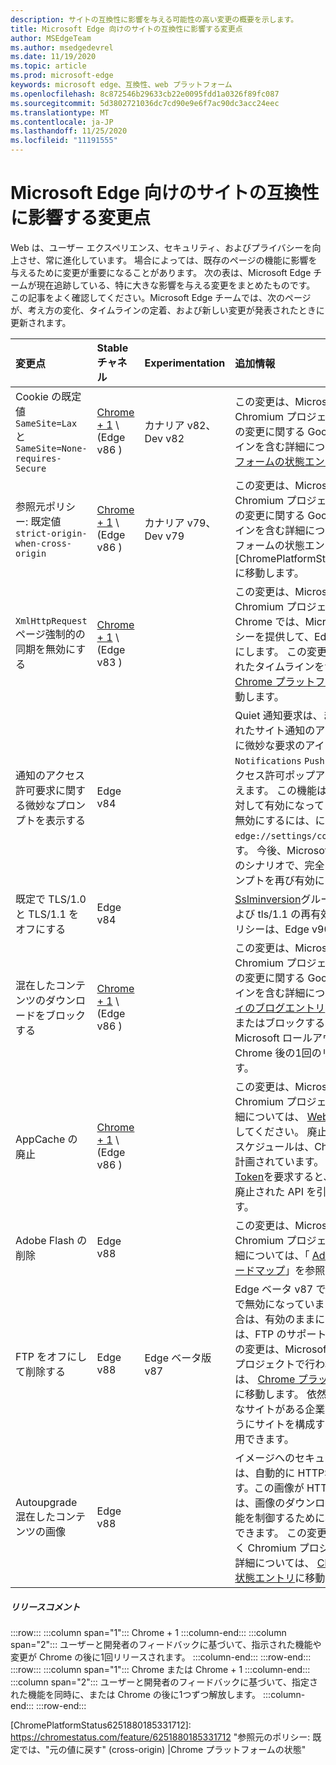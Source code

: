 ```yaml
---
description: サイトの互換性に影響を与える可能性の高い変更の概要を示します。
title: Microsoft Edge 向けのサイトの互換性に影響する変更点
author: MSEdgeTeam
ms.author: msedgedevrel
ms.date: 11/19/2020
ms.topic: article
ms.prod: microsoft-edge
keywords: microsoft edge、互換性、web プラットフォーム
ms.openlocfilehash: 8c872546b29633cb22e0095fdd1a0326f89fc087
ms.sourcegitcommit: 5d3802721036dc7cd90e9e6f7ac90dc3acc24eec
ms.translationtype: MT
ms.contentlocale: ja-JP
ms.lasthandoff: 11/25/2020
ms.locfileid: "11191555"
---
```

# Microsoft Edge 向けのサイトの互換性に影響する変更点  

Web は、ユーザー エクスペリエンス、セキュリティ、およびプライバシーを向上させ、常に進化しています。  場合によっては、既存のページの機能に影響を与えるために変更が重要になることがあります。  次の表は、Microsoft Edge チームが現在追跡している、特に大きな影響を与える変更をまとめたものです。  この記事をよく確認してください。Microsoft Edge チームでは、次のページが、考え方の変化、タイムラインの定着、および新しい変更が発表されたときに更新されます。  

| 変更点 | Stable チャネル | Experimentation | 追加情報 |  
|:--- |:--- |:--- |:--- |
| Cookie の既定値 `SameSite=Lax` と `SameSite=None-requires-Secure` | [Chrome + 1](#release-comments) \ (Edge v86 \)  | カナリア v82、Dev v82 | この変更は、Microsoft Edge が基づく Chromium プロジェクトで行われています。  この変更に関する Google の計画されたタイムラインを含む詳細については、 [Chrome プラットフォームの状態エントリ][ChromePlatformStatus5088147346030592]に移動します。  |  
| 参照元ポリシー: 既定値 `strict-origin-when-cross-origin` | [Chrome + 1](#release-comments) \ (Edge v86 \)  | カナリア v79、Dev v79 | この変更は、Microsoft Edge が基づく Chromium プロジェクトで行われています。  この変更に関する Google の計画されたタイムラインを含む詳細については、 [Chrome プラットフォームの状態エントリ][ChromePlatformStatus6251880185331712]に移動します。  |  
| `XmlHttpRequest`ページ強制的の同期を無効にする | [Chrome + 1](#release-comments) \ (Edge v83 \) |  | この変更は、Microsoft Edge が基づく Chromium プロジェクトで行われています。  Chrome では、Microsoft Edge はグループポリシーを提供して、Edge v88 までこの変更をオフにします。  この変更に関する Google の計画されたタイムラインを含む詳細については、 [Chrome プラットフォームの状態エントリ][ChromePlatformStatus4664843055398912]に移動します。  |  
| 通知のアクセス許可要求に関する微妙なプロンプトを表示する | Edge v84 |  | Quiet 通知要求は、または API を使って要求されたサイト通知のアクセス許可のアドレスバーに微妙な要求のアイコンを表示し `Notifications` `Push` ます。フルまたは標準のアクセス許可ポップアッププロンプト UI を置き換えます。  この機能は、現在すべてのユーザーに対して有効になっています。  Quiet 通知要求を無効にするには、に移動 `edge://settings/content/notifications` します。  今後、Microsoft Edge チームは、いくつかのシナリオで、完全なポップアップ通知のプロンプトを再び有効にすることができます。  |  
| 既定で TLS/1.0 と TLS/1.1 をオフにする | Edge v84 |  | [Sslminversion][DeployedgePoliciesSslversionmin]グループポリシーでは、tls/1.0 および tls/1.1 の再有効化が許可されています。ポリシーは、Edge v90 まで利用できます。  |  
| 混在したコンテンツのダウンロードをブロックする | [Chrome + 1](#release-comments) \ (Edge v86 \)  |  | この変更は、Microsoft Edge が基づく Chromium プロジェクトで行われています。  この変更に関する Google の計画されたタイムラインを含む詳細については、 [google セキュリティのブログエントリ][GoogleBlogSecurity20200206]を参照してください。  注意またはブロックするファイルの種類に関する Microsoft ロールアウトのスケジュールは、Chrome 後の1回のリリースで計画されています。  |  
| AppCache の廃止 | [Chrome + 1](#release-comments) \ (Edge v86 \)  |  | この変更は、Microsoft Edge が基づく Chromium プロジェクトで行われています。  詳細については、 [Webdev のドキュメント][WebDevAppCacheRemoval]を参照してください。  廃止の Microsoft ロールアウトスケジュールは、Chrome 以降のリリース1回で計画されています。  [Appcache OriginTrial Token][ChromeDevelopersOrigintrialsAppCacheOriginTrial]を要求すると、サイトはエッジ v90 まで廃止された API を引き続き使うことができます。  |  
| Adobe Flash の削除 | Edge v88  |  | この変更は、Microsoft Edge が基づく Chromium プロジェクトで行われています。  詳細については、「 [Adobe Flash Chromium のロードマップ][ChromiumFlashRoadmapSupportRemoved]」を参照してください。  | 
| FTP をオフにして削除する | Edge v88  | Edge ベータ版 v87 | Edge ベータ v87 では、FTP のサポートは既定で無効になっています。エッジの厩舎 v87 の場合は、有効のままになります。  Edge v88 では、FTP のサポートは完全に削除されます。  この変更は、Microsoft Edge が基づく Chromium プロジェクトで行われています。  詳細については、 [Chrome プラットフォームの状態エントリ][ChromePlatformStatus6246151319715840]に移動します。  依然として FTP サポートが必要なサイトがある企業は、 [IE モード][DeployedgeEdgeIeMode]を使用するようにサイトを構成することで、引き続き ftp を使用できます。  | 
| Autoupgrade 混在したコンテンツの画像 | Edge v88  |  | イメージへのセキュリティ以外の (HTTP) 参照は、自動的に HTTPS にアップグレードされます。この画像が HTTPS 経由で利用できない場合は、画像のダウンロードが失敗します。 この機能を制御するために、 [グループポリシー][DeployedgePoliciesInsecurecontentallowedforurls] を使用できます。 この変更は、Microsoft Edge が基づく Chromium プロジェクトで行われています。 詳細については、 [Chrome プラットフォームの状態エントリ][ChromePlatformStatus4926989725073408]に移動します。  |  

##### リリースコメント  

:::row:::
   :::column span="1":::
      Chrome + 1
   :::column-end:::
   :::column span="2":::
      ユーザーと開発者のフィードバックに基づいて、指示された機能や変更が Chrome の後に1回リリースされます。
   :::column-end:::
:::row-end:::
:::row:::
   :::column span="1":::
      Chrome または Chrome + 1
   :::column-end:::
   :::column span="2":::
      ユーザーと開発者のフィードバックに基づいて、指定された機能を同時に、または Chrome の後に1つずつ解放します。
   :::column-end:::
:::row-end:::

<!-- links -->  

[DeployedgeEdgeIeMode]: /deployedge/edge-ie-mode "IE モードの概要 |Microsoft ドキュメント"  
[DeployedgePoliciesInsecurecontentallowedforurls]:  /deployedge/microsoft-edge-policies#insecurecontentallowedforurls "InsecureContentAllowedForUrls-Microsoft Edge-ポリシー |Microsoft ドキュメント"  
[DeployedgePoliciesSslversionmin]: /deployedge/microsoft-edge-policies#sslversionmin "SSLVersionMin-Microsoft Edge-ポリシー |Microsoft ドキュメント"  

[ChromePlatformStatus4664843055398912]: https://chromestatus.com/feature/4664843055398912 "ページ強制的 JavaScript の同期 XHR を許可しない |Chrome プラットフォームの状態"  
[ChromePlatformStatus4926989725073408]: https://chromestatus.com/feature/4926989725073408 "Autoupgrade Image Mixed Content |Chrome プラットフォームの状態"  
[ChromePlatformStatus5088147346030592]: https://chromestatus.com/feature/5088147346030592 "Cookie の既定値は SameSite = 甘い |Chrome プラットフォームの状態"  
[ChromePlatformStatus6246151319715840]: https://chromestatus.com/feature/6246151319715840 "FTP サポートの廃止 |Chrome プラットフォームの状態"  
[ChromePlatformStatus6251880185331712]: https://chromestatus.com/feature/6251880185331712 "参照元のポリシー: 既定では、"元の値に戻す" (cross-origin) |Chrome プラットフォームの状態"  

[ChromiumFlashRoadmapSupportRemoved]: https://www.chromium.org/flash-roadmap#TOC-Flash-Support-Removed-from-Chromium-Target:-Chrome-88---Jan-2021- "フラッシュのサポートが Chromium から削除されました (Target: Chrome 88 +-Jan 2021)-フラッシュロードマップ |Chromium プロジェクト"  

[ChromeDevelopersOrigintrialsAppCacheOriginTrial]: https://developers.chrome.com/origintrials/#/view_trial/1776670052997660673 "AppCache OriginTrial token |Chrome 開発者"  

[GoogleBlogSecurity20200206]: https://security.googleblog.com/2020/02/protecting-users-from-insecure_6.html "Google Chrome での安全でないダウンロードからのユーザーの保護-Google Online セキュリティブログ" 

[WebDevAppCacheRemoval]: https://web.dev/appcache-removal "AppCache の削除の準備 |web.xml"  

<!--todo:  cleanup links  -->  
